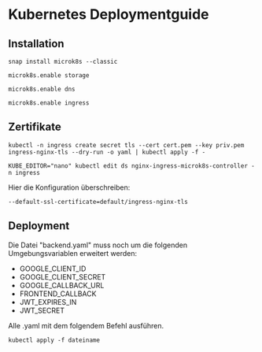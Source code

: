 # Kubernetes Deploymentguide

## Installation

```
snap install microk8s --classic
```

```
microk8s.enable storage
```

```
microk8s.enable dns
```

```
microk8s.enable ingress
```

## Zertifikate

```
kubectl -n ingress create secret tls --cert cert.pem --key priv.pem ingress-nginx-tls --dry-run -o yaml | kubectl apply -f -
```

```
KUBE_EDITOR="nano" kubectl edit ds nginx-ingress-microk8s-controller -n ingress
```

Hier die Konfiguration überschreiben:

```
--default-ssl-certificate=default/ingress-nginx-tls
```

## Deployment

Die Datei "backend.yaml" muss noch um die folgenden Umgebungsvariablen erweitert werden:

- GOOGLE_CLIENT_ID
- GOOGLE_CLIENT_SECRET
- GOOGLE_CALLBACK_URL
- FRONTEND_CALLBACK
- JWT_EXPIRES_IN
- JWT_SECRET

Alle .yaml mit dem folgendem Befehl ausführen.

```
kubectl apply -f dateiname
```
